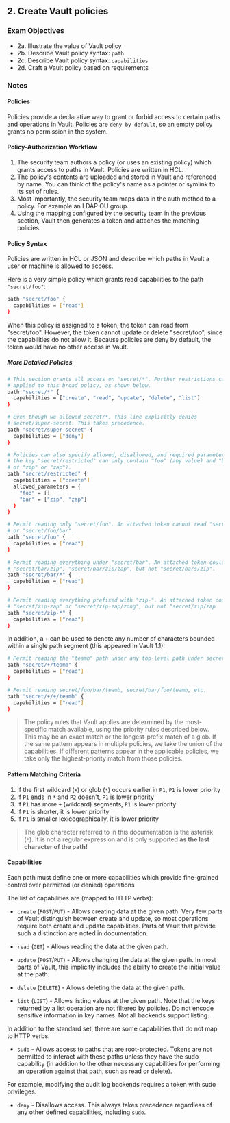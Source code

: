 ## 2. Create Vault policies

### Exam Objectives
- 2a. Illustrate the value of Vault policy
- 2b. Describe Vault policy syntax: `path` 
- 2c. Describe Vault policy syntax: `capabilities`
- 2d. Craft a Vault policy based on requirements

### Notes

#### Policies

Policies provide a declarative way to grant or forbid access to certain paths and operations in Vault. 
Policies are `deny by default`, so an empty policy grants no permission in the system.

#### Policy-Authorization Workflow

1. The security team authors a policy (or uses an existing policy) which grants access to paths in Vault. Policies are written in HCL.
2. The policy's contents are uploaded and stored in Vault and referenced by name. You can think of the policy's name as a pointer or symlink to its set of rules.
3. Most importantly, the security team maps data in the auth method to a policy. For example an LDAP OU group.
4. Using the mapping configured by the security team in the previous section, Vault then generates a token and attaches the matching policies.

#### Policy Syntax

Policies are written in HCL or JSON and describe which paths in Vault a user or machine is allowed to access.

Here is a very simple policy which grants read capabilities to the path `"secret/foo"`:

```bash
path "secret/foo" {
  capabilities = ["read"]
}
```
When this policy is assigned to a token, the token can read from "secret/foo". However, the token cannot update or delete "secret/foo", since the capabilities do not allow it. Because policies are deny by default, the token would have no other access in Vault.

##### More Detailed Policies

```bash
# This section grants all access on "secret/*". Further restrictions can be
# applied to this broad policy, as shown below.
path "secret/*" {
  capabilities = ["create", "read", "update", "delete", "list"]
}

# Even though we allowed secret/*, this line explicitly denies
# secret/super-secret. This takes precedence.
path "secret/super-secret" {
  capabilities = ["deny"]
}

# Policies can also specify allowed, disallowed, and required parameters. Here
# the key "secret/restricted" can only contain "foo" (any value) and "bar" (one
# of "zip" or "zap").
path "secret/restricted" {
  capabilities = ["create"]
  allowed_parameters = {
    "foo" = []
    "bar" = ["zip", "zap"]
  }
}

# Permit reading only "secret/foo". An attached token cannot read "secret/food"
# or "secret/foo/bar".
path "secret/foo" {
  capabilities = ["read"]
}

# Permit reading everything under "secret/bar". An attached token could read
# "secret/bar/zip", "secret/bar/zip/zap", but not "secret/bars/zip".
path "secret/bar/*" {
  capabilities = ["read"]
}

# Permit reading everything prefixed with "zip-". An attached token could read
# "secret/zip-zap" or "secret/zip-zap/zong", but not "secret/zip/zap
path "secret/zip-*" {
  capabilities = ["read"]
}
```

In addition, a `+` can be used to denote any number of characters bounded within a single path segment (this appeared in Vault 1.1):

```bash
# Permit reading the "teamb" path under any top-level path under secret/
path "secret/+/teamb" {
  capabilities = ["read"]
}

# Permit reading secret/foo/bar/teamb, secret/bar/foo/teamb, etc.
path "secret/+/+/teamb" {
  capabilities = ["read"]
}
```

> The policy rules that Vault applies are determined by the most-specific match available, using the priority rules described below. This may be an exact match or the longest-prefix match of a glob. If the same pattern appears in multiple policies, we take the union of the capabilities. If different patterns appear in the applicable policies, we take only the highest-priority match from those policies.

#### Pattern Matching Criteria

1. If the first wildcard (`+`) or glob (`*`) occurs earlier in `P1`, `P1` is lower priority
2. If `P1` ends in `*` and `P2` doesn't, `P1` is lower priority
3. If `P1` has more `+` (wildcard) segments, `P1` is lower priority
4. If `P1` is shorter, it is lower priority
5. If `P1` is smaller lexicographically, it is lower priority

> The glob character referred to in this documentation is the asterisk (`*`). It is not a regular expression and is only supported **as the last character of the path!**

#### Capabilities

Each path must define one or more capabilities which provide fine-grained control over permitted (or denied) operations

The list of capabilities are (mapped to HTTP verbs):
- `create` (`POST`/`PUT`) - Allows creating data at the given path. Very few parts of Vault distinguish between create and update, so most operations require both create and update capabilities. Parts of Vault that provide such a distinction are noted in documentation.

- `read` (`GET`) - Allows reading the data at the given path.

- `update` (`POST`/`PUT`) - Allows changing the data at the given path. In most parts of Vault, this implicitly includes the ability to create the initial value at the path.

- `delete` (`DELETE`) - Allows deleting the data at the given path.

- `list` (`LIST`) - Allows listing values at the given path. Note that the keys returned by a list operation are not filtered by policies. Do not encode sensitive information in key names. Not all backends support listing.

In addition to the standard set, there are some capabilities that do not map to HTTP verbs.

- `sudo` - Allows access to paths that are root-protected. Tokens are not permitted to interact with these paths unless they have the sudo capability (in addition to the other necessary capabilities for performing an operation against that path, such as read or delete).

For example, modifying the audit log backends requires a token with sudo privileges.

- `deny` - Disallows access. This always takes precedence regardless of any other defined capabilities, including `sudo`.
